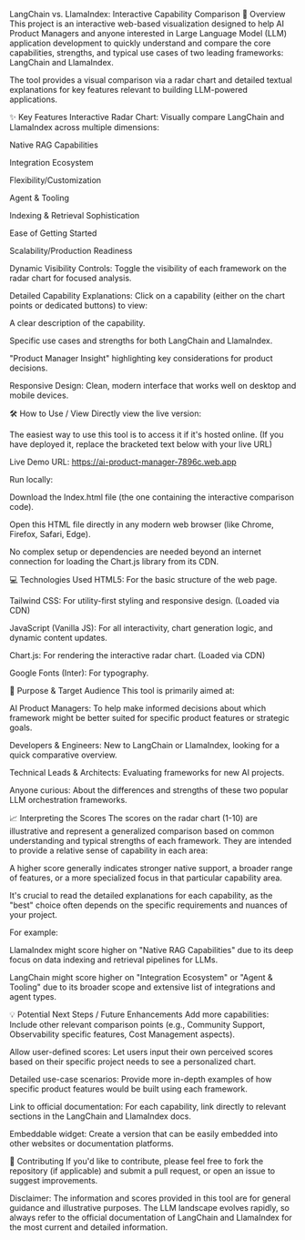 LangChain vs. LlamaIndex: Interactive Capability Comparison
🚀 Overview
This project is an interactive web-based visualization designed to help AI Product Managers and anyone interested in Large Language Model (LLM) application development to quickly understand and compare the core capabilities, strengths, and typical use cases of two leading frameworks: LangChain and LlamaIndex.

The tool provides a visual comparison via a radar chart and detailed textual explanations for key features relevant to building LLM-powered applications.

✨ Key Features
Interactive Radar Chart: Visually compare LangChain and LlamaIndex across multiple dimensions:

Native RAG Capabilities

Integration Ecosystem

Flexibility/Customization

Agent & Tooling

Indexing & Retrieval Sophistication

Ease of Getting Started

Scalability/Production Readiness

Dynamic Visibility Controls: Toggle the visibility of each framework on the radar chart for focused analysis.

Detailed Capability Explanations: Click on a capability (either on the chart points or dedicated buttons) to view:

A clear description of the capability.

Specific use cases and strengths for both LangChain and LlamaIndex.

"Product Manager Insight" highlighting key considerations for product decisions.

Responsive Design: Clean, modern interface that works well on desktop and mobile devices.

🛠️ How to Use / View
Directly view the live version:

The easiest way to use this tool is to access it if it's hosted online. (If you have deployed it, replace the bracketed text below with your live URL)

Live Demo URL: https://ai-product-manager-7896c.web.app

Run locally:

Download the Index.html file (the one containing the interactive comparison code).

Open this HTML file directly in any modern web browser (like Chrome, Firefox, Safari, Edge).

No complex setup or dependencies are needed beyond an internet connection for loading the Chart.js library from its CDN.

💻 Technologies Used
HTML5: For the basic structure of the web page.

Tailwind CSS: For utility-first styling and responsive design. (Loaded via CDN)

JavaScript (Vanilla JS): For all interactivity, chart generation logic, and dynamic content updates.

Chart.js: For rendering the interactive radar chart. (Loaded via CDN)

Google Fonts (Inter): For typography.

🎯 Purpose & Target Audience
This tool is primarily aimed at:

AI Product Managers: To help make informed decisions about which framework might be better suited for specific product features or strategic goals.

Developers & Engineers: New to LangChain or LlamaIndex, looking for a quick comparative overview.

Technical Leads & Architects: Evaluating frameworks for new AI projects.

Anyone curious: About the differences and strengths of these two popular LLM orchestration frameworks.

📈 Interpreting the Scores
The scores on the radar chart (1-10) are illustrative and represent a generalized comparison based on common understanding and typical strengths of each framework. They are intended to provide a relative sense of capability in each area:

A higher score generally indicates stronger native support, a broader range of features, or a more specialized focus in that particular capability area.

It's crucial to read the detailed explanations for each capability, as the "best" choice often depends on the specific requirements and nuances of your project.

For example:

LlamaIndex might score higher on "Native RAG Capabilities" due to its deep focus on data indexing and retrieval pipelines for LLMs.

LangChain might score higher on "Integration Ecosystem" or "Agent & Tooling" due to its broader scope and extensive list of integrations and agent types.

💡 Potential Next Steps / Future Enhancements
Add more capabilities: Include other relevant comparison points (e.g., Community Support, Observability specific features, Cost Management aspects).

Allow user-defined scores: Let users input their own perceived scores based on their specific project needs to see a personalized chart.

Detailed use-case scenarios: Provide more in-depth examples of how specific product features would be built using each framework.

Link to official documentation: For each capability, link directly to relevant sections in the LangChain and LlamaIndex docs.

Embeddable widget: Create a version that can be easily embedded into other websites or documentation platforms.

🤝 Contributing
If you'd like to contribute, please feel free to fork the repository (if applicable) and submit a pull request, or open an issue to suggest improvements.

Disclaimer: The information and scores provided in this tool are for general guidance and illustrative purposes. The LLM landscape evolves rapidly, so always refer to the official documentation of LangChain and LlamaIndex for the most current and detailed information.
